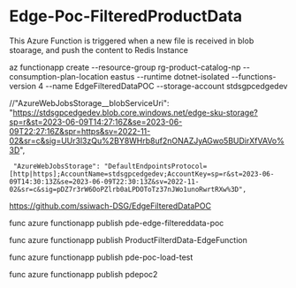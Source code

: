 # Edge-Poc-FilteredProductData
 This Azure Function is triggered when a new file is received in blob stoarage, and push the content to Redis Instance

az functionapp create --resource-group rg-product-catalog-np --consumption-plan-location eastus --runtime dotnet-isolated --functions-version 4 --name EdgeFilteredDataPOC --storage-account stdsgpcedgedev


 //"AzureWebJobsStorage__blobServiceUri": "https://stdsgpcedgedev.blob.core.windows.net/edge-sku-storage?sp=r&st=2023-06-09T14:27:16Z&se=2023-06-09T22:27:16Z&spr=https&sv=2022-11-02&sr=c&sig=UUr3l3zQu%2BY8WHrb8uf2nONAZJyAGwo5BUDirXfVAVo%3D",


     "AzureWebJobsStorage": "DefaultEndpointsProtocol=[http|https];AccountName=stdsgpcedgedev;AccountKey=sp=r&st=2023-06-09T14:30:13Z&se=2023-06-09T22:30:13Z&sv=2022-11-02&sr=c&sig=pDZ7r3rW6OoPZlrb0aLPDOToTz37nJWo1unoRwrtRXw%3D",
    

https://github.com/ssiwach-DSG/EdgeFilteredDataPOC

func azure functionapp publish pde-edge-filtereddata-poc

func azure functionapp publish ProductFilterdData-EdgeFunction

func azure functionapp publish pde-poc-load-test

func azure functionapp publish pdepoc2

